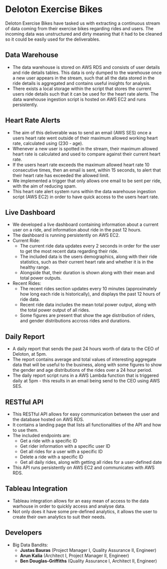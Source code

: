 # Deloton Exercise Bikes

Deloton Exercise Bikes have tasked us with extracting a continuous stream of data coming from their exercise bikes regarding rides and users. 
The incoming data was unstructured and dirty meaning that it had to be cleaned so it could be easily used for the deliverables.

## Data Warehouse
- The data warehouse is stored on AWS RDS and consists of user details and ride details tables. This data is only dumped to the warehouse once a new user appears in the stream, such that all the data stored in the ride details is aggregated and contains useful insights for analysis.
- There exists a local storage within the script that stores the current users ride details such that it can be used for the heart rate alerts.
The data warehouse ingestion script is hosted on AWS EC2 and runs persistently.

## Heart Rate Alerts
- The aim of this deliverable was to send an email (AWS SES) once a users heart rate went outside of their maximum allowed working heart rate, calculated using (230 - age).
- Whenever a new user is spotted in the stream, their maximum allowed heart rate is calculated and used to compare against their current heart rate.
- If the users heart rate exceeds the maximum allowed heart rate 10 consecutive times, then an email is sent, within 15 seconds, to alert that their heart rate has exceeded the allowed limit.
- We implemented a trigger that only allows one email to be sent per ride, with the aim of reducing spam.
- This heart rate alert system runs within the data warehouse ingestion script (AWS EC2) in order to have quick access to the users heart rate.

## Live Dashboard
- We developed a live dashboard containing information about a current user on a ride, and information about ride in the past 12 hours.
- The dashboard is running persistently on AWS EC2.
- Current Ride:
	- The current ride data updates every 2 seconds in order for the user to get the most recent data regarding their ride.
	- The included data is the users demographics, along with their ride statistics, such as their current heart rate and whether it is in the healthy range.
	- Alongside that, their duration is shown along with their mean and total power outputs.
- Recent Rides:
	- The recent rides section updates every 10 minutes (approximately how long each ride is historically), and displays the past 12 hours of ride data.
	- Recent ride data includes the mean total power output, along with the total power output of all rides.
	- Some figures are present that show the age distribution of riders, and gender distributions accross rides and durations.

## Daily Report

- A daily report that sends the past 24 hours worth of data to the CEO of Deloton, at 5pm.
- The report contains average and total values of interesting aggregate data that will be useful to the business, along with some figures to show the gender and age distributions of the rides over a 24 hour period.
- The daily report script runs in a AWS Lambda function that is triggered daily at 5pm - this results in an email being send to the CEO using AWS SES.

## RESTful API

- This RESTful API allows for easy communication between the user and the database hosted on AWS RDS.
- It contains a landing page that lists all functionalities of the API and how to use them.
- The included endpoints are:
	- Get a ride with a specific ID
	- Get rider information with a specific user ID
	- Get all rides for a user with a specific ID
	- Delete a ride with a specific ID
	- Get all daily rides, along with getting all rides for a user-defined date
- This API runs persistently on AWS EC2 and communicates with AWS RDS.

## Tableau Integration

- Tableau integration allows for an easy mean of access to the data warhouse in order to quickly access and analyse data.
- Not only does it have some pre-defined analytics, it allows the user to create their own analytics to suit their needs.

## Developers

- Big Data Bandits:
    - **Justas Bauras** (Project Manager I, Quality Assurance II, Engineer)
     - **Arun Kalia** (Architect I, Project Manager II, Engineer)
    - **Ben Douglas-Griffiths** (Quality Assurance I, Architect II, Engineer)
